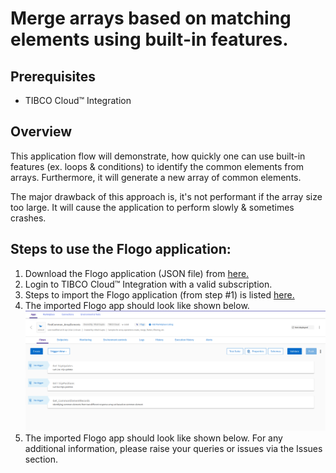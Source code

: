 # Merge arrays based on matching elements using built-in features.

## Prerequisites
- TIBCO Cloud™ Integration 

## Overview
This application flow will demonstrate, how quickly one can use built-in features (ex. loops & conditions) to identify the common elements from arrays. Furthermore, it will generate a new array of common elements.

The major drawback of this approach is, it's not performant if the array size too large. It will cause the application to perform slowly & sometimes crashes.

## Steps to use the Flogo application:
1. Download the Flogo application (JSON file) from [here.](https://github.com/TIBCOSoftware/tci-flogo/blob/master/samples/app-dev/Array-Operations/FindCommonArrayElements/FindCommon_ArrayElements.json)
2. Login to TIBCO Cloud™ Integration with a valid subscription.
3. Steps to import the Flogo application (from step #1) is listed [here.](https://github.com/TIBCOSoftware/tci-flogo/blob/master/samples/app-dev/readme.md)
4. The imported Flogo app should look like shown below.![common-array](https://github.com/TIBCOSoftware/tci-flogo/blob/master/samples/app-dev/import-screenshots/common_Elementarray.png)
5. The imported Flogo app should look like shown below. For any additional information, please raise your queries or issues via the Issues section.

